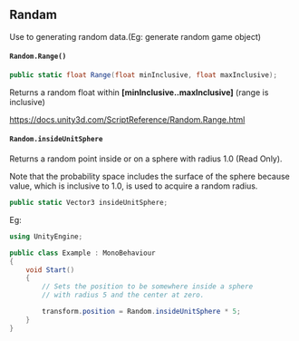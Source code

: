 ## Randam
Use to generating random data.(Eg: generate random game object)
  
#### `Random.Range()`

```cs
public static float Range(float minInclusive, float maxInclusive);
```



Returns a random float within **[minInclusive..maxInclusive]** (range is inclusive)

https://docs.unity3d.com/ScriptReference/Random.Range.html


#### `Random.insideUnitSphere`

Returns a random point inside or on a sphere with radius 1.0 (Read Only).

Note that the probability space includes the surface of the sphere because value, which is inclusive to 1.0, is used to acquire a random radius.

```cs
public static Vector3 insideUnitSphere;
```

Eg:
```cs
using UnityEngine;

public class Example : MonoBehaviour
{
    void Start()
    {
        // Sets the position to be somewhere inside a sphere
        // with radius 5 and the center at zero.

        transform.position = Random.insideUnitSphere * 5;
    }
}

```

